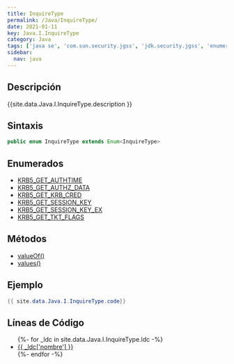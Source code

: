 ```yaml
---
title: InquireType
permalink: /Java/InquireType/
date: 2021-01-11
key: Java.I.InquireType
category: Java
tags: ['java se', 'com.sun.security.jgss', 'jdk.security.jgss', 'enumerado java', 'Java 1.0']
sidebar: 
  nav: java
---
```


## Descripción
{{site.data.Java.I.InquireType.description }}

## Sintaxis
~~~java
public enum InquireType extends Enum<InquireType>
~~~

## Enumerados
* [KRB5_GET_AUTHTIME](/Java/InquireType/KRB5_GET_AUTHTIME/)
* [KRB5_GET_AUTHZ_DATA](/Java/InquireType/KRB5_GET_AUTHZ_DATA/)
* [KRB5_GET_KRB_CRED](/Java/InquireType/KRB5_GET_KRB_CRED/)
* [KRB5_GET_SESSION_KEY](/Java/InquireType/KRB5_GET_SESSION_KEY/)
* [KRB5_GET_SESSION_KEY_EX](/Java/InquireType/KRB5_GET_SESSION_KEY_EX/)
* [KRB5_GET_TKT_FLAGS](/Java/InquireType/KRB5_GET_TKT_FLAGS/)

## Métodos
* [valueOf()](/Java/InquireType/valueOf/)
* [values()](/Java/InquireType/values/)

## Ejemplo
~~~java
{{ site.data.Java.I.InquireType.code}}
~~~

## Líneas de Código
<ul>
{%- for _ldc in site.data.Java.I.InquireType.ldc -%}
   <li>
       <a href="{{_ldc['url'] }}">{{ _ldc['nombre'] }}</a>
   </li>
{%- endfor -%}
</ul>
